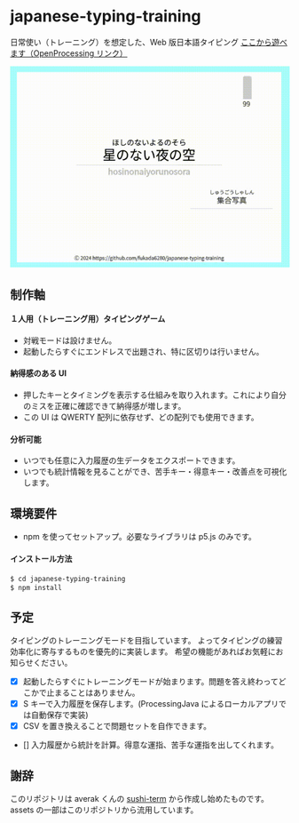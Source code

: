 # japanese-typing-training

日常使い（トレーニング）を想定した、Web 版日本語タイピング
[ここから遊べます（OpenProcessing リンク）](https://openprocessing.org/sketch/2335458)

![image](/assets/image.gif)

## 制作軸

#### １人用（トレーニング用）タイピングゲーム

-   対戦モードは設けません。
-   起動したらすぐにエンドレスで出題され、特に区切りは行いません。

#### 納得感のある UI

-   押したキーとタイミングを表示する仕組みを取り入れます。これにより自分のミスを正確に確認できて納得感が増します。
-   この UI は QWERTY 配列に依存せず、どの配列でも使用できます。

#### 分析可能

-   いつでも任意に入力履歴の生データをエクスポートできます。
-   いつでも統計情報を見ることができ、苦手キー・得意キー・改善点を可視化します。

## 環境要件

-   npm を使ってセットアップ。必要なライブラリは p5.js のみです。

#### インストール方法

```
$ cd japanese-typing-training
$ npm install
```

## 予定

タイピングのトレーニングモードを目指しています。
よってタイピングの練習効率化に寄与するものを優先的に実装します。
希望の機能があればお気軽にお知らせください。

-   [x] 起動したらすぐにトレーニングモードが始まります。問題を答え終わってどこかで止まることはありません。
-   [x] S キーで入力履歴を保存します。(ProcessingJava によるローカルアプリでは自動保存で実装)
-   [x] CSV を置き換えることで問題セットを自作できます。
-   [] 入力履歴から統計を計算。得意な運指、苦手な運指を出してくれます。

## 謝辞

このリポジトリは averak くんの [sushi-term](https://github.com/averak/sushi-term) から作成し始めたものです。
assets の一部はこのリポジトリから流用しています。
